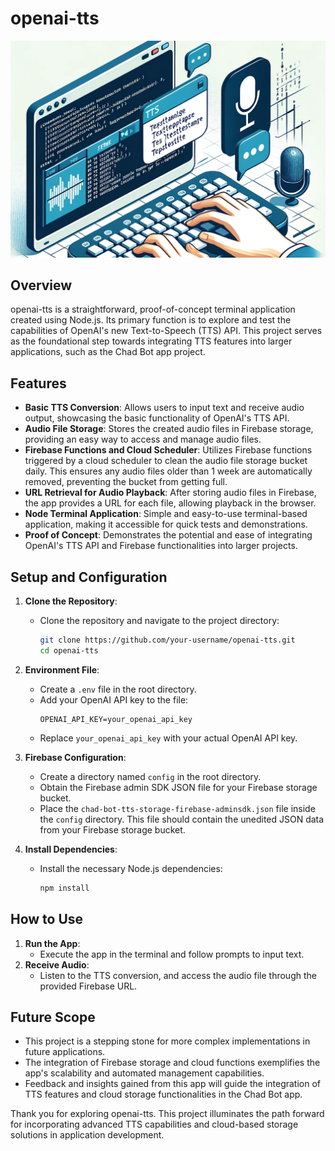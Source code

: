 # openai-tts

![Project Image](./readme-image.png)

## Overview

openai-tts is a straightforward, proof-of-concept terminal application created using Node.js. Its primary function is to explore and test the capabilities of OpenAI's new Text-to-Speech (TTS) API. This project serves as the foundational step towards integrating TTS features into larger applications, such as the Chad Bot app project.

## Features

- **Basic TTS Conversion**: Allows users to input text and receive audio output, showcasing the basic functionality of OpenAI's TTS API.
- **Audio File Storage**: Stores the created audio files in Firebase storage, providing an easy way to access and manage audio files.
- **Firebase Functions and Cloud Scheduler**: Utilizes Firebase functions triggered by a cloud scheduler to clean the audio file storage bucket daily. This ensures any audio files older than 1 week are automatically removed, preventing the bucket from getting full.
- **URL Retrieval for Audio Playback**: After storing audio files in Firebase, the app provides a URL for each file, allowing playback in the browser.
- **Node Terminal Application**: Simple and easy-to-use terminal-based application, making it accessible for quick tests and demonstrations.
- **Proof of Concept**: Demonstrates the potential and ease of integrating OpenAI's TTS API and Firebase functionalities into larger projects.

## Setup and Configuration

1. **Clone the Repository**:
   - Clone the repository and navigate to the project directory:
     ```bash
     git clone https://github.com/your-username/openai-tts.git
     cd openai-tts
     ```

2. **Environment File**:
   - Create a `.env` file in the root directory.
   - Add your OpenAI API key to the file:
     ```
     OPENAI_API_KEY=your_openai_api_key
     ```
   - Replace `your_openai_api_key` with your actual OpenAI API key.

3. **Firebase Configuration**:
   - Create a directory named `config` in the root directory.
   - Obtain the Firebase admin SDK JSON file for your Firebase storage bucket.
   - Place the `chad-bot-tts-storage-firebase-adminsdk.json` file inside the `config` directory. This file should contain the unedited JSON data from your Firebase storage bucket.

4. **Install Dependencies**:
   - Install the necessary Node.js dependencies:
     ```bash
     npm install
     ```

## How to Use

1. **Run the App**:
   - Execute the app in the terminal and follow prompts to input text.
2. **Receive Audio**:
   - Listen to the TTS conversion, and access the audio file through the provided Firebase URL.

## Future Scope

- This project is a stepping stone for more complex implementations in future applications.
- The integration of Firebase storage and cloud functions exemplifies the app's scalability and automated management capabilities.
- Feedback and insights gained from this app will guide the integration of TTS features and cloud storage functionalities in the Chad Bot app.

Thank you for exploring openai-tts. This project illuminates the path forward for incorporating advanced TTS capabilities and cloud-based storage solutions in application development.
